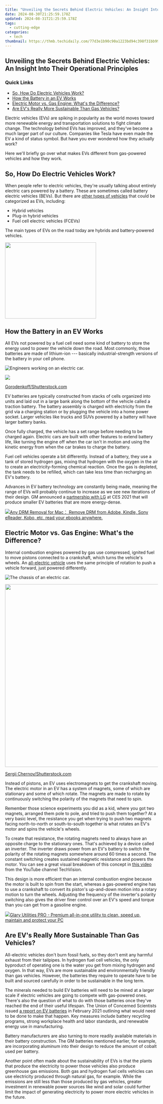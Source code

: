 ```yaml
---
title: "Unveiling the Secrets Behind Electric Vehicles: An Insight Into Their Operational Principles"
date: 2024-08-30T21:25:59.178Z
updated: 2024-08-31T21:25:59.178Z
tags:
  - cutting-edge
categories:
  - tech
thumbnail: https://thmb.techidaily.com/77d3e1b90c90a1223bd94c398f31bb9940ba742ed134b8bf4a5fe9e955fed55f.jpg
---
```


## Unveiling the Secrets Behind Electric Vehicles: An Insight Into Their Operational Principles

### Quick Links

* [So, How Do Electric Vehicles Work?](https://vimeo-videos.techidaily.com/updated-2024-approved-master-class-extracting-and-saving-vimeo-videos/)
* [How the Battery in an EV Works](https://extra-information.techidaily.com/a-film-producers-essential-guide-to-color-grading-with-standardized-luts/)
* [Electric Motor vs. Gas Engine: What's the Difference?](https://digital-screen-recording.techidaily.com/updated-in-2024-windows-screen-imaging-technique/)
* [Are EV's Really More Sustainable Than Gas Vehicles?](https://snapchat-videos.techidaily.com/new-2024-approved-unveiling-the-secret-flip-your-videos-on-snapchat/)

 Electric vehicles (EVs) are spiking in popularity as the world moves toward more renewable energy and transportation solutions to fight climate change. The technology behind EVs has improved, and they've become a much larger part of our culture. Companies like Tesla have even made the EV a kind of status symbol. But have you ever wondered how they actually work?

 Here we'll briefly go over what makes EVs different from gas-powered vehicles and how they work.

##  So, How Do Electric Vehicles Work?

 When people refer to electric vehicles, they're usually talking about entirely electric cars powered by a battery. These are sometimes called battery electric vehicles (BEVs). But there are [other types of vehicles](https://www.ucsusa.org/resources/comparing-electric-vehicles) that could be categorized as EVs, including:

* Hybrid vehicles
* Plug-in hybrid vehicles
* Fuel cell electric vehicles (FCEVs)

 The main types of EVs on the road today are hybrids and battery-powered vehicles.

<!-- affiliate ads begin -->
<a href="https://caperobbin.sjv.io/c/5597632/2006118/18460" target="_top" id="2006118"><img src="//a.impactradius-go.com/display-ad/18460-2006118" border="0" alt="" width="300" height="250"/></a><img height="0" width="0" src="https://imp.pxf.io/i/5597632/2006118/18460" style="position:absolute;visibility:hidden;" border="0" />
<!-- affiliate ads end -->
##  How the Battery in an EV Works

 All EVs not powered by a fuel cell need some kind of battery to store the energy used to power the vehicle down the road. Most commonly, those batteries are made of lithium-ion --- basically industrial-strength versions of the battery in your cell phone.

![Engineers working on an electric car.](https://static1.howtogeekimages.com/wordpress/wp-content/uploads/2022/02/shutterstock_1455250127.jpg) 

<!-- affiliate ads begin -->
<a href="https://store.iobit.com/order/checkout.php?PRODS=1468905&QTY=1&AFFILIATE=108875&CART=1"><img src="https://secure.avangate.com/images/merchant/184260348236f9554fe9375772ff966e/ascscan_728x90.png" border="0"></a>
<!-- affiliate ads end -->
[Gorodenkoff/Shutterstock.com](https://www.shutterstock.com/image-photo/team-automotive-engineers-working-on-electric-1455250127)

 EV batteries are typically constructed from stacks of cells organized into units and laid out in a large bank along the bottom of the vehicle called a traction battery. The battery assembly is charged with electricity from the grid via a charging station or by plugging the vehicle into a home power socket. Larger vehicles like trucks and SUVs powered by a battery will have larger battery banks.

 Once fully charged, the vehicle has a set range before needing to be charged again. Electric cars are built with other features to extend battery life, like turning the engine off when the car isn't in motion and using the kinetic energy from when the car brakes to charge the battery.

 Fuel cell vehicles operate a bit differently. Instead of a battery, they use a tank of stored hydrogen gas, mixing that hydrogen with the oxygen in the air to create an electricity-forming chemical reaction. Once the gas is depleted, the tank needs to be refilled, which can take less time than recharging an EV's battery.

 Advances in EV battery technology are constantly being made, meaning the range of EVs will probably continue to increase as we see new iterations of their design. GM announced a [partnership with LG](https://www.anrdoezrs.net/links/3607085/type/dlg/sid/UUhtgUeUpU206953/https://www.youtube.com/watch?v=jHhw6HPrNZ8) at CES 2021 that will produce smaller EV batteries that are more energy-dense.

<!-- affiliate ads begin -->
<a href="https://secure.2checkout.com/order/checkout.php?PRODS=4600114&QTY=1&AFFILIATE=108875&CART=1"><img src="https://www.epubor.com/images/drm-removal-feature2.png" border="0">Any DRM Removal for Mac： Remove DRM from Adobe, Kindle, Sony eReader, Kobo, etc, read your ebooks anywhere.</a>
<!-- affiliate ads end -->
##  Electric Motor vs. Gas Engine: What's the Difference?

 Internal combustion engines powered by gas use compressed, ignited fuel to move pistons connected to a crankshaft, which turns the vehicle's wheels. An [all-electric vehicle](https://afdc.energy.gov/vehicles/how-do-all-electric-cars-work) uses the same principle of rotation to push a vehicle forward, just powered differently.

![The chassis of an electric car.](https://static1.howtogeekimages.com/wordpress/wp-content/uploads/2022/02/shutterstock_1056802781.jpg) 

<!-- affiliate ads begin -->
<a href="https://appsumo.8odi.net/c/5597632/2087484/7443" target="_top" id="2087484"><img src="//a.impactradius-go.com/display-ad/7443-2087484" border="0" alt="" width="1200" height="600"/></a><img height="0" width="0" src="https://appsumo.8odi.net/i/5597632/2087484/7443" style="position:absolute;visibility:hidden;" border="0" />
<!-- affiliate ads end -->
[Sergii Chernov/Shutterstock.com](https://www.shutterstock.com/image-photo/chassis-electric-hybrid-car-powertrain-maintenance-1056802781)

 Instead of pistons, an EV uses electromagnets to get the crankshaft moving. The electric motor in an EV has a system of magnets, some of which are stationary and some of which rotate. The magnets are made to rotate by continuously switching the polarity of the magnets that need to spin.

 Remember those science experiments you did as a kid, where you got two magnets, arranged them pole to pole, and tried to push them together? At a very basic level, the resistance you get when trying to push two magnets facing north-to-north or south-to-south together is what rotates an EV's motor and spins the vehicle's wheels.

 To create that resistance, the rotating magnets need to always have an opposite charge to the stationary ones. That's achieved by a device called an inverter. The inverter draws power from an EV's battery to switch the polarity of the rotating magnets somewhere around 60 times a second. The constant switching creates sustained magnetic resistance and powers the motor. You can see a great visual breakdown of this concept in [this video](https://www.anrdoezrs.net/links/3607085/type/dlg/sid/UUhtgUeUpU206953/https://www.youtube.com/watch?v=GHGXy%5FsjbgQ) from the YouTube channel TechVision.

 This design is more efficient than an internal combustion engine because the motor is built to spin from the start, whereas a gas-powered engine has to use a crankshaft to convert its piston's up-and-down motion into a rotary motion to turn the wheels. Adjusting the frequency of the inverter's polarity switching also gives the driver finer control over an EV's speed and torque than you can get from a gasoline engine.

<!-- affiliate ads begin -->
<a href="https://order.glarysoft.com/order/checkout.php?PRODS=4535075&QTY=1&AFFILIATE=108875&CART=1"><img src="https://secure.avangate.com/images/merchant/6734fa703f6633ab896eecbdfad8953a/products/GU-500_672.png" border="0">Glary Utilities PRO -  Premium all-in-one utility to clean, speed up, maintain and protect your PC</a>
<!-- affiliate ads end -->
##  Are EV's Really More Sustainable Than Gas Vehicles?

 All-electric vehicles don't burn fossil fuels, so they don't emit any harmful exhaust from their tailpipes. In hydrogen fuel cell vehicles, the only byproduct of operating one is the water you get from mixing hydrogen and oxygen. In that way, EVs are more sustainable and environmentally friendly than gas vehicles. However, the batteries they require to operate have to be built and sourced carefully in order to be sustainable in the long term.

 The minerals needed to build EV batteries will need to be mined at a larger scale if electric vehicles are going to compete with gas-powered ones. There's also the question of what to do with those batteries once they've reached the end of their useful lifespan. The Union of Concerned Scientists issued [a report on EV batteries](https://www.ucsusa.org/resources/ev-battery-recycling) in February 2021 outlining what would need to be done to make that happen. Key measures include battery recycling programs, strong workplace health and labor standards, and renewable energy use in manufacturing.

 Battery manufacturers are also turning to more readily available materials in their battery construction. The GM batteries mentioned earlier, for example, are incorporating aluminum into their design to reduce the amount of cobalt used per battery.

 Another point often made about the sustainability of EVs is that the plants that produce the electricity to power those vehicles also produce greenhouse gas emissions. Both gas and hydrogen fuel cells vehicles can use electricity produced through natural gas, for example. While the emissions are still less than those produced by gas vehicles, greater investment in renewable power sources like wind and solar could further limit the impact of generating electricity to power more electric vehicles in the future.

<ins class="adsbygoogle"
     style="display:block"
     data-ad-format="autorelaxed"
     data-ad-client="ca-pub-7571918770474297"
     data-ad-slot="1223367746"></ins>



<ins class="adsbygoogle"
     style="display:block"
     data-ad-client="ca-pub-7571918770474297"
     data-ad-slot="8358498916"
     data-ad-format="auto"
     data-full-width-responsive="true"></ins>


